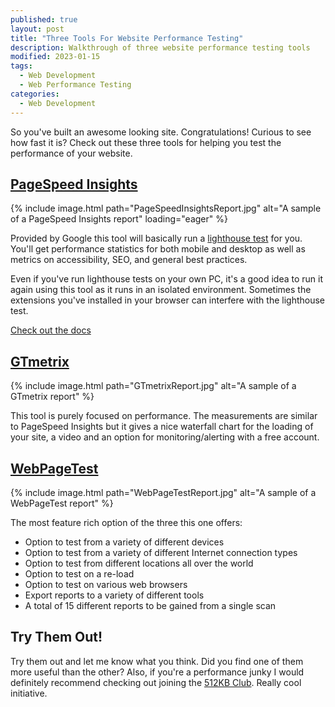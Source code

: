```yaml
---
published: true
layout: post
title: "Three Tools For Website Performance Testing"
description: Walkthrough of three website performance testing tools
modified: 2023-01-15
tags:
  - Web Development
  - Web Performance Testing
categories:
  - Web Development
---
```


So you've built an awesome looking site. Congratulations! Curious to see how
fast it is? Check out these three tools for helping you test the performance of
your website.

## [PageSpeed Insights](https://pagespeed.web.dev/)

{% include
    image.html
      path="PageSpeedInsightsReport.jpg"
      alt="A sample of a PageSpeed Insights report"
      loading="eager"
%}

Provided by Google this tool will basically run a
[lighthouse test](https://developer.chrome.com/docs/lighthouse/overview/) for
you. You'll get performance statistics for both mobile and desktop as well as
metrics on accessibility, SEO, and general best practices.

Even if you've run lighthouse tests on your own PC, it's a good idea to run it
again using this tool as it runs in an isolated environment. Sometimes the
extensions you've installed in your browser can interfere with the lighthouse
test.

[Check out the docs](https://developers.google.com/speed/docs/insights/v5/about)

## [GTmetrix](https://gtmetrix.com/)

{% include
    image.html
      path="GTmetrixReport.jpg"
      alt="A sample of a GTmetrix report"
%}

This tool is purely focused on performance. The measurements are similar to
PageSpeed Insights but it gives a nice waterfall chart for the loading of your
site, a video and an option for monitoring/alerting with a free account.

## [WebPageTest](https://www.webpagetest.org/)

{% include
    image.html
      path="WebPageTestReport.jpg"
      alt="A sample of a WebPageTest report"
%}

The most feature rich option of the three this one offers:

- Option to test from a variety of different devices
- Option to test from a variety of different Internet connection types
- Option to test from different locations all over the world
- Option to test on a re-load
- Option to test on various web browsers
- Export reports to a variety of different tools
- A total of 15 different reports to be gained from a single scan

## Try Them Out!

Try them out and let me know what you think. Did you find one of them more
useful than the other? Also, if you're a performance junky I would definitely
recommend checking out joining the [512KB Club](https://512kb.club/). Really
cool initiative.
